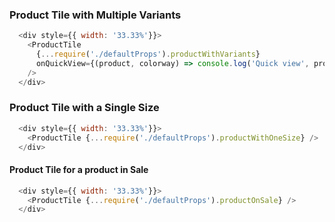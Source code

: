 ### Product Tile with Multiple Variants
```js
  <div style={{ width: '33.33%'}}>
    <ProductTile
      {...require('./defaultProps').productWithVariants}
      onQuickView={(product, colorway) => console.log('Quick view', product, colorway)}
    />
  </div>
```


### Product Tile with a Single Size
```js
  <div style={{ width: '33.33%'}}>
    <ProductTile {...require('./defaultProps').productWithOneSize} />
  </div>
```


#### Product Tile for a product in Sale
```js
  <div style={{ width: '33.33%'}}>
    <ProductTile {...require('./defaultProps').productOnSale} />
  </div>
```
